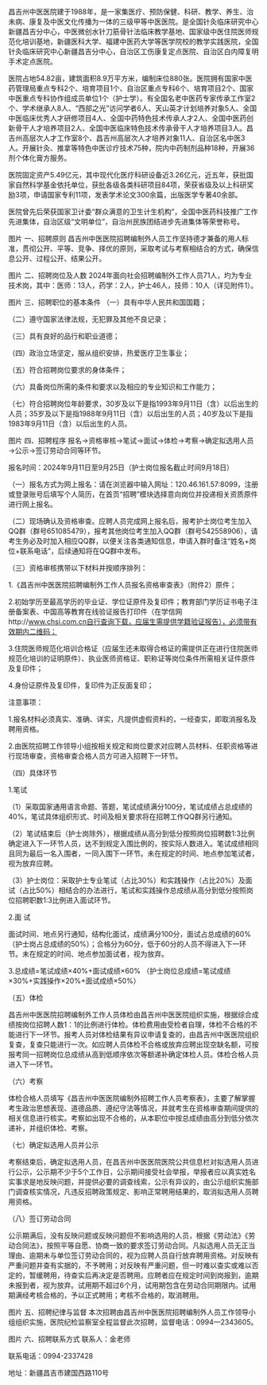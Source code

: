 昌吉州中医医院建于1988年，是一家集医疗、预防保健、科研、教学、养生、治未病、康复及中医文化传播为一体的三级甲等中医医院。是全国针灸临床研究中心新疆昌吉分中心，中医微创水针刀筋骨针法临床教学基地、国家级中医住院医师规范化培训基地，新疆医科大学、福建中医药大学等医学院校的教学实践医院，全国针灸临床研究中心新疆昌吉分中心，自治区工伤康复定点医院、自治区白内障复明手术定点医院。

医院占地54.82亩，建筑面积8.9万平方米，编制床位880张。医院拥有国家中医药管理局重点专科2个、培育项目1个、自治区重点专科6个、培育项目2个、国家中医重点专科协作组成员单位1个（护士学）。有全国名老中医药专家传承工作室2个、学术继承人8人、“西部之光”访问学者6人、天山英才计划培养对象5人、全国中医临床优秀人才研修项目4人、全国中药特色技术传承人才2人、全国中医药创新骨干人才培养项目2人、全国中医临床特色技术传承骨干人才培养项目3人。昌吉州高层次人才工作室8个、昌吉州高层次人才培养对象11人、自治区名中医3人。开展针灸、推拿等特色中医诊疗技术75种，院内中药制剂品种18种，开展36剂个体化膏方服务。

医院固定资产5.49亿元，其中现代化医疗科研设备近3.26亿元，近五年，获批国家自然科学基金依托单位，获批各级各类科研项目84项，荣获省级及以上科研奖励3项，申请国家专利11项，发表学术论文300余篇，出版医学专著40余部。

医院曾先后荣获国家卫计委“群众满意的卫生计生机构”，全国中医药科技推广工作先进集体，自治区级“文明单位”，自治州民族团结进步先进集体等荣誉称号。

图片
一、招聘原则
昌吉州中医医院招聘编制外人员工作坚持德才兼备的用人标准，贯彻公开、平等、竞争、择优的原则，采取考试与考察相结合的方式，确保信息公开、过程公开、结果公开。

图片
二、招聘岗位及人数
2024年面向社会招聘编制外工作人员71人，圴为专业技术岗，其中：医师：13人，药学：2人，护士46人，技师：10人（详见附件1）。

图片
三、招聘职位的基本条件
（一）具有中华人民共和国国籍；

（二）遵守国家法律法规，无犯罪及其他不良记录；

（三）具有良好的品行和职业道德；

（四）政治立场坚定，服从组织安排，热爱医疗卫生事业；

（五）符合招聘岗位要求的身体条件；

（六）具备岗位所需的条件和要求以及相应的专业知识和工作能力；

（七）符合招聘岗位年龄要求，30岁及以下是指1993年9月11日（含）以后出生的人员；35岁及以下是指1988年9月11日（含）以后出生的人员；40岁及以下是指1983年9月11日（含）以后出生的人员。

图片
四、招聘程序
报名→资格审核→笔试→面试→体检→考察→确定拟选用人员→公示→签订劳动合同等环节。

报名时间：2024年9月11日至9月25日（护士岗位报名截止时间9月18日）

（一）报名方式为网上报名：请在浏览器中输入网址：120.46.161.57:8099，注册或登录账号后填写个人简历，在首页“招聘”模块选择意向岗位并投递相关资质原件进行网上报名。

（二）现场确认及资格审查。应聘人员完成网上报名后，报考护士岗位考生加入QQ群（群号651085479），报考其他岗位考生加入QQ群（群号542558906），请考生务必及时加入相应QQ群，以便关注各类通知信息，申请入群时备注“姓名+岗位+联系电话”，后续通知将在QQ群中发布。

（三）资格审核携带以下材料并按顺序排列：

1.《昌吉州中医医院招聘编制外工作人员报名资格审查表》（附件2）原件；

2.初始学历至最高学历的毕业证、学位证原件及复印件；教育部门学历证书电子注册备案表、中国高等教育在线验证报告打印件（在学信网http://www.chsi.com.cn自行查询下载，应届生需提供学籍验证报告），必须带有效期内二维码；

3.住院医师规范化培训合格证（应届生还未取得合格证的需提供正在进行住院医师规范化培训的证明原件）、执业医师资格证、职称证等岗位条件所需相关证件原件及复印件；

4.身份证原件及复印件，复印件为正反面复印；

注意事项：

1.报名材料必须真实、准确、详实，凡提供虚假资料的，一经查实，即取消报名及聘用资格。

2.由医院招聘工作领导小组按相关规定和岗位要求对应聘人员材料、任职资格等进行现场审查，资格审查合格人员方可进入招聘下一环节。

（四）具体环节

1.笔试

（1）采取国家通用语言命题、答题，笔试成绩满分100分，笔试成绩占总成绩的40%，笔试具体组织形式、时间及相关要求将在招聘工作QQ群另行通知。

（2）笔试结束后（护士岗除外），根据成绩从高分到低分按照岗位招聘数1:3比例确定进入下一环节人员，达不到规定入围比例的，按实际人数进入。笔试成绩相同且同为最后一名入围者，一同入围下一环节。未在规定的时间、地点参加笔试者，视为放弃应聘。

（3）护士岗位：采取护士专业笔试（占比30%）和实践操作（占比20%）及面试（占比50%）相结合的办法进行，笔试和实践操作总成绩从高分到低分按照岗位招聘职数1:3比例进入面试环节。

2.面 试

面试时间、地点另行通知，结构化面试，成绩满分100分，面试占总成绩的60%（护士岗占总成绩的50%）；合格分为60分，低于60分的人员不得进入下一环节。未在规定的时间、地点参加面试者，视为放弃。

3.总成绩=笔试成绩×40%+面试成绩×60% （护士岗位总成绩=笔试成绩×30%+实践操作×20%+面试成绩×50%）

（五）体检

昌吉州中医医院招聘编制外工作人员体检由昌吉州中医医院组织实施，根据综合成绩按岗位招聘人数1：1的比例进行体检。体检费用由受检者自理，体检不合格的不能进行下一环节。报考人员对体检结果有异议申请复查的，由昌吉州中医医院组织复查，复查只能进行一次。如应聘人员体检不合格或放弃应聘出现空缺名额，可按报考同一招聘岗位总成绩从高到低顺序依次等额递补确定体检人员。体检合格人员进入下一环节。

（六）考察

体检合格人员填写《昌吉州中医医院编制外招聘工作人员考察表》，主要了解掌握考生政治思想表现、道德品质、遵纪守法等情况，并就考生在资格审查期间提供的相关信息进行核实。考察如出现不合格的，从本职位中按总成绩由高分到低分依次递补，并组织体检、考察。

（七）确定拟选用人员并公示

考察结束后，确定拟选用人员，在昌吉州中医医院医院公共信息栏对拟选用人员进行公示，公示期不少于5个工作日，公示期间接受社会举报，举报者应以真实姓名实事求是地反映问题，并提供必要的调查线索，公示有异议的，由公示组织实施部门调查核实情况，凡违反招聘政策规定、影响正常聘用结果的，取消拟选用人员聘用资格。

（八）签订劳动合同

公示期满后，没有反映问题或反映问题但不影响选用的人员，根据《劳动法》《劳动合同法》，按照平等自愿、协商一致的要求签订劳动合同。凡拟选用人员无正当理由、逾期未与单位签订劳动合同的，视为应聘人员自行放弃聘用资格。对反映有严重问题并查有实据的，不予聘用；对反映有严重问题，但一时难以查实或难以否定的，暂缓聘用，待查实后再决定是否聘用。应聘者应在规定时间到岗报到，逾期未报到者，视为放弃。试用期不超过6个月，试用期包含在劳动合同期限内。试用期满经考核合格的，予以正式聘用；考核不合格的，取消聘用。

图片
五、招聘纪律与监督
本次招聘由昌吉州中医医院招聘编制外人员工作领导小组组织实施，医院纪检监察室全程监督此次招聘，监督电话：0994—2343605。

图片
六、招聘联系方式
联系人：金老师    

联系电话：0994-2337428   

地址：新疆昌吉市建国西路110号